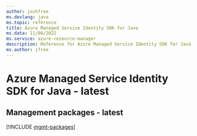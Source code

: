 ```yaml
---
author: joshfree
ms.devlang: java
ms.topic: reference
title: Azure Managed Service Identity SDK for Java
ms.data: 11/08/2022
ms.service: azure-resource-manager
description: Reference for Azure Managed Service Identity SDK for Java
ms.author: jfree
---
```

# Azure Managed Service Identity SDK for Java - latest

## Management packages - latest
[!INCLUDE [mgmt-packages](managed-service-identity-mgmt-index.md)]